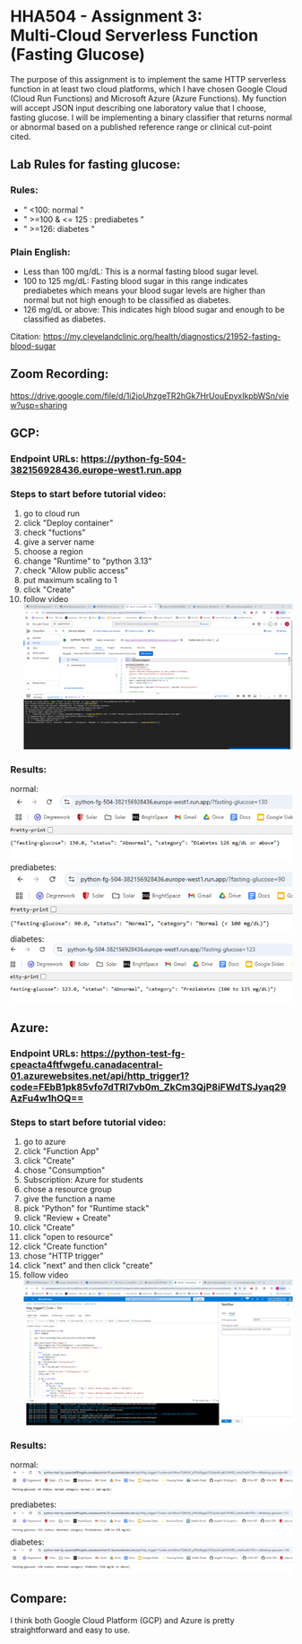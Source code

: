 # HHA504 - Assignment 3: Multi‑Cloud Serverless Function (Fasting Glucose)
The purpose of this assignment is to implement the same HTTP serverless function in at least two cloud platforms, which I have chosen Google Cloud (Cloud Run Functions) and Microsoft Azure (Azure Functions). My function will accept JSON input describing one laboratory value that I choose, fasting glucose. I will be implementing a binary classifier that returns normal or abnormal based on a published reference range or clinical cut-point cited.

## Lab Rules for fasting glucose:
### Rules:
- " <100: normal "
- " >=100 & <= 125 : prediabetes "
- " >=126: diabetes "

### Plain English:
- Less than 100 mg/dL: This is a normal fasting blood sugar level.
- 100 to 125 mg/dL: Fasting blood sugar in this range indicates prediabetes which means your blood sugar levels are higher than normal but not high enough to be classified as diabetes.
- 126 mg/dL or above: This indicates high blood sugar and enough to be classified as diabetes.

Citation: https://my.clevelandclinic.org/health/diagnostics/21952-fasting-blood-sugar

## Zoom Recording:
https://drive.google.com/file/d/1i2joUhzgeTR2hGk7HrUouEpyxIkpbWSn/view?usp=sharing

## GCP:
### Endpoint URLs: https://python-fg-504-382156928436.europe-west1.run.app

### Steps to start before tutorial video:
1. go to cloud run
2. click "Deploy container"
3. check "fuctions"
4. give a server name
5. choose a region
6. change "Runtime" to "python 3.13"
7. check "Allow public access"
8. put maximum scaling to 1
9. click "Create" 
10. follow video
![screenshot](gcp/images/gcp_test.png)

### Results:
normal:\
![screenshot](gcp/images/gcp_web.png) \
prediabetes:\
![screenshot](gcp/images/gcp_web2.png)\
diabetes:\
![screenshot](gcp/images/gcp_web3.png)

## Azure:
### Endpoint URLs: https://python-test-fg-cpeacta4ftfwgefu.canadacentral-01.azurewebsites.net/api/http_trigger1?code=FEbB1pk85vfo7dTRI7vb0m_ZkCm3QjP8iFWdTSJyaq29AzFu4w1hOQ==

###  Steps to start before tutorial video:
1. go to azure
2. click "Function App"
3. click "Create"
4. chose "Consumption"
5. Subscription: Azure for students
6. chose a resource group
7. give the function a name
8. pick "Python" for "Runtime stack" 
9. click "Review + Create"
10. click "Create"
11. click "open to resource"
12. click "Create function"
13. chose "HTTP trigger"
14. click "next" and then click "create"
15. follow video
![screenshot](azure/images/azure_test.png)

### Results:
normal:\
![screenshot](azure/images/azure_web.png)\
prediabetes:\
![screenshot](azure/images/azure_web2.png)\
diabetes:\
![screenshot](azure/images/azure_web3.png)

## Compare:
I think both Google Cloud Platform (GCP) and Azure is pretty straightforward and easy to use. 
